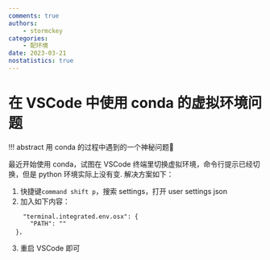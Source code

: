 ```yaml
---
comments: true
authors:
    - stormckey
categories:
    - 配环境
date: 2023-03-21
nostatistics: true
---
```

# 在 VSCode 中使用 conda 的虚拟环境问题
!!! abstract
    用 conda 的过程中遇到的一个神秘问题🤔
<!-- more -->

最近开始使用 conda，试图在 VSCode 终端里切换虚拟环境，命令行提示已经切换，但是 python 环境实际上没有变.
解决方案如下：

1. 快捷键`command shift p`，搜索 settings，打开 user settings json
2. 加入如下内容：
  ```
      "terminal.integrated.env.osx": {
        "PATH": ""
    }，
  ```
3. 重启 VSCode 即可
